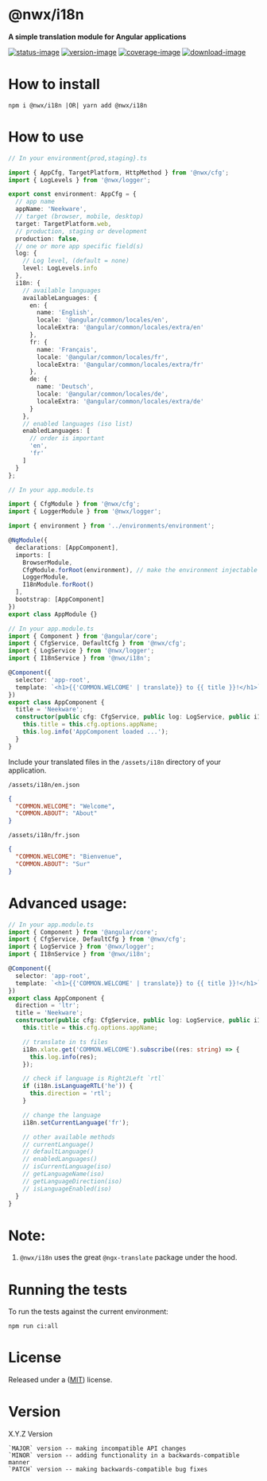 # @nwx/i18n

**A simple translation module for Angular applications**

[![status-image]][status-link]
[![version-image]][version-link]
[![coverage-image]][coverage-link]
[![download-image]][download-link]

# How to install

    npm i @nwx/i18n |OR| yarn add @nwx/i18n

# How to use

```typescript
// In your environment{prod,staging}.ts

import { AppCfg, TargetPlatform, HttpMethod } from '@nwx/cfg';
import { LogLevels } from '@nwx/logger';

export const environment: AppCfg = {
  // app name
  appName: 'Neekware',
  // target (browser, mobile, desktop)
  target: TargetPlatform.web,
  // production, staging or development
  production: false,
  // one or more app specific field(s)
  log: {
    // Log level, (default = none)
    level: LogLevels.info
  },
  i18n: {
    // available languages
    availableLanguages: {
      en: {
        name: 'English',
        locale: '@angular/common/locales/en',
        localeExtra: '@angular/common/locales/extra/en'
      },
      fr: {
        name: 'Français',
        locale: '@angular/common/locales/fr',
        localeExtra: '@angular/common/locales/extra/fr'
      },
      de: {
        name: 'Deutsch',
        locale: '@angular/common/locales/de',
        localeExtra: '@angular/common/locales/extra/de'
      }
    },
    // enabled languages (iso list)
    enabledLanguages: [
      // order is important
      'en',
      'fr'
    ]
  }
};
```

```typescript
// In your app.module.ts

import { CfgModule } from '@nwx/cfg';
import { LoggerModule } from '@nwx/logger';

import { environment } from '../environments/environment';

@NgModule({
  declarations: [AppComponent],
  imports: [
    BrowserModule,
    CfgModule.forRoot(environment), // make the environment injectable
    LoggerModule,
    I18nModule.forRoot()
  ],
  bootstrap: [AppComponent]
})
export class AppModule {}
```

```typescript
// In your app.module.ts
import { Component } from '@angular/core';
import { CfgService, DefaultCfg } from '@nwx/cfg';
import { LogService } from '@nwx/logger';
import { I18nService } from '@nwx/i18n';

@Component({
  selector: 'app-root',
  template: `<h1>{{'COMMON.WELCOME' | translate}} to {{ title }}!</h1>`
})
export class AppComponent {
  title = 'Neekware';
  constructor(public cfg: CfgService, public log: LogService, public i18n: I18nService) {
    this.title = this.cfg.options.appName;
    this.log.info('AppComponent loaded ...');
  }
}
```

Include your translated files in the `/assets/i18n` directory of your application.

`/assets/i18n/en.json`

```json
{
  "COMMON.WELCOME": "Welcome",
  "COMMON.ABOUT": "About"
}
```

`/assets/i18n/fr.json`

```json
{
  "COMMON.WELCOME": "Bienvenue",
  "COMMON.ABOUT": "Sur"
}
```

# Advanced usage:

```typescript
// In your app.module.ts
import { Component } from '@angular/core';
import { CfgService, DefaultCfg } from '@nwx/cfg';
import { LogService } from '@nwx/logger';
import { I18nService } from '@nwx/i18n';

@Component({
  selector: 'app-root',
  template: `<h1>{{'COMMON.WELCOME' | translate}} to {{ title }}!</h1>`
})
export class AppComponent {
  direction = 'ltr';
  title = 'Neekware';
  constructor(public cfg: CfgService, public log: LogService, public i18n: I18nService) {
    this.title = this.cfg.options.appName;

    // translate in ts files
    i18n.xlate.get('COMMON.WELCOME').subscribe((res: string) => {
      this.log.info(res);
    });

    // check if language is Right2Left `rtl`
    if (i18n.isLanguageRTL('he')) {
      this.direction = 'rtl';
    }

    // change the language
    i18n.setCurrentLanguage('fr');

    // other available methods
    // currentLanguage()
    // defaultLanguage()
    // enabledLanguages()
    // isCurrentLanguage(iso)
    // getLanguageName(iso)
    // getLanguageDirection(iso)
    // isLanguageEnabled(iso)
  }
}
```

# Note:

1.  `@nwx/i18n` uses the great `@ngx-translate` package under the hood.

# Running the tests

To run the tests against the current environment:

    npm run ci:all

# License

Released under a ([MIT](https://github.com/neekware/nwx-i18n/blob/master/LICENSE)) license.

# Version

X.Y.Z Version

    `MAJOR` version -- making incompatible API changes
    `MINOR` version -- adding functionality in a backwards-compatible manner
    `PATCH` version -- making backwards-compatible bug fixes

[status-image]: https://secure.travis-ci.org/neekware/nwx-i18n.png?branch=master
[status-link]: http://travis-ci.org/neekware/nwx-i18n?branch=master
[version-image]: https://img.shields.io/npm/v/@nwx/i18n.svg
[version-link]: https://www.npmjs.com/package/@nwx/i18n
[coverage-image]: https://coveralls.io/repos/neekware/nwx-i18n/badge.svg
[coverage-link]: https://coveralls.io/r/neekware/nwx-i18n
[download-image]: https://img.shields.io/npm/dm/@nwx/i18n.svg
[download-link]: https://www.npmjs.com/package/@nwx/i18n

